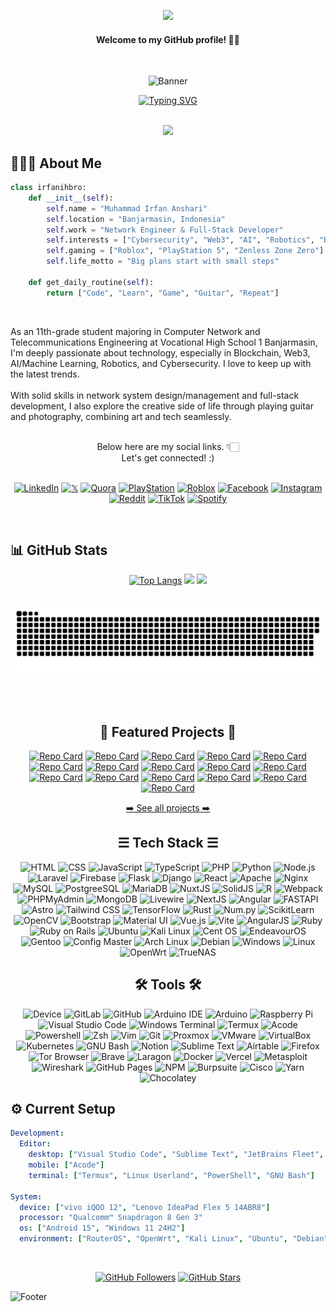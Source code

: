 <div align="center">

  <p align="center"> <img src="https://komarev.com/ghpvc/?username=irfanihbro&label=Total%20profile%20views&color=0e75b6&style=flat"/></p>
  
#### Welcome to my GitHub profile! 👋🏻
<br>
  
  ![Banner](https://capsule-render.vercel.app/api?type=waving&color=gradient&height=200&section=header&text=Irfan%20Anshari&fontSize=80&fontAlign=60&animation=fadeIn)

<!-- Animasi Mengetik -->
  [![Typing SVG](https://readme-typing-svg.herokuapp.com?font=Fira+Code&pause=600&color=2EF7A1&center=true&vCenter=true&random=false&width=500&lines=Tech+Enthusiast+;Programmer;Full-Stack+Developer;Network+Engineer;Linux+Enthusiast;Guitarist;Photographer;Automotive+Enthusiast)](https://git.io/typing-svg)

</div>
<br>

<div align="center">
  <img src="https://user-images.githubusercontent.com/22107794/139580686-887df369-edb8-4bc8-b607-4fbf6d7e4866.gif">
</div>

## 🧑🏻‍💻 About Me

```python
class irfanihbro:
    def __init__(self):
        self.name = "Muhammad Irfan Anshari"
        self.location = "Banjarmasin, Indonesia"
        self.work = "Network Engineer & Full-Stack Developer"
        self.interests = ["Cybersecurity", "Web3", "AI", "Robotics", "Blockchain"]
        self.gaming = ["Roblox", "PlayStation 5", "Zenless Zone Zero"]
        self.life_motto = "Big plans start with small steps"
    
    def get_daily_routine(self):
        return ["Code", "Learn", "Game", "Guitar", "Repeat"]
```

<br>

As an 11th-grade student majoring in Computer Network and Telecommunications Engineering at Vocational High School 1 Banjarmasin, I'm deeply passionate about technology, especially in Blockchain, Web3, AI/Machine Learning, Robotics, and Cybersecurity. I love to keep up with the latest trends.
<br><br>
With solid skills in network system design/management and full-stack development, I also explore the creative side of life through playing guitar and photography, combining art and tech seamlessly. <br><br>
<div align="center"> 
Below here are my social links. 👇🏻 <br> Let's get connected! :)

</div>
<br>

<!-- ## 🌐 Socials: -->

<div align="center">

[![LinkedIn](https://img.shields.io/badge/LinkedIn-%230068C9.svg?logo=linkedin&logoColor=white)](https://www.linkedin.com/in/irfanmastermind) [![𝕏](https://img.shields.io/badge/𝕏-%23000000.svg?logo=X&logoColor=white)](https://x.com/Irfanihbro) [![Quora](https://img.shields.io/badge/Quora-%23B92B27.svg?logo=Quora&logoColor=white)](https://id.quora.com/profile/Muhammad-Irfan-Anshari?ch=10&oid=2904314889) [![PlayStation](https://img.shields.io/badge/PlayStation-%23004DA5.svg?logo=PlayStation&logoColor=white)](https://profile.playstation.com/Hathorik) [![Roblox](https://img.shields.io/badge/Roblox-%23202020.svg?logo=Roblox&logoColor=chrome)](https://www.roblox.com/id/users/7584753824/profile)
[![Facebook](https://img.shields.io/badge/Facebook-%230068FF.svg?logo=Facebook&logoColor=white)](https://www.facebook.com/irfanihbro)
[![Instagram](https://img.shields.io/badge/Instagram-%23E1306C.svg?logo=Instagram&logoColor=white)](https://www.instagram.com/irfanihbro)
[![Reddit](https://img.shields.io/badge/Reddit-%23FF4500.svg?logo=Reddit&logoColor=white)](https://www.reddit.com/u/Irfanihbro/s/Sq62J8E3Wv)
[![TikTok](https://img.shields.io/badge/TikTok-%23111111.svg?logo=TikTok&logoColor=white)](https://www.tiktok.com/@irfanihbro)
[![Spotify](https://img.shields.io/badge/Spotify-%231DB954.svg?logo=Spotify&logoColor=FFFFFF)](https://open.spotify.com/user/313aemqfkpwlwusrqfhrd46zxcei?si=VfjHZ6WJQKOfNzBfhKMbog)

</div>
<br>

## 📊 GitHub Stats
<div align="center">

[![Top Langs](https://github-readme-stats.vercel.app/api/top-langs/?username=irfanihbro&layout=donut&theme=transparent)](https://github.com/anuraghazra/github-readme-stats)
<img height="160em" src="https://github-readme-stats.vercel.app/api?username=irfanihbro&show_icons=true&theme=transparent&include_all_commits=true&count_private=true"/>
<img height="160em" src="https://github-readme-streak-stats.herokuapp.com?user=irfanihbro&theme=transparent"/>

</div>

<div align="center">

<!-- Grafik Ular -->
<div align="center">
  <picture>
    <source media="(prefers-color-scheme: dark)" srcset="https://github.com/irfanihbro/irfanihbro/blob/main/github-contribution-grid-snake-dark.svg" />
    <source media="(prefers-color-scheme: light), (prefers-color-scheme: no-preference)" srcset="https://github.com/irfanihbro/irfanihbro/blob/main/github-contribution-grid-snake.svg" />
    <img src="https://github.com/irfanihbro/irfanihbro/blob/main/github-contribution-grid-snake.svg" alt="github-snake" />
  </picture>
</div>
  
<!-- Grafik Kontribusi -->
  <img src="https://github-readme-activity-graph.vercel.app/graph?username=irfanihbro&theme=github-compact&radius=16" height="auto" alt=""/>

## 🌟 Featured Projects 🌟

<div align="center">

[![Repo Card](https://github-readme-stats.vercel.app/api/pin/?username=irfanihbro&repo=glassmorphism-login-form&theme=transparent)](https://github.com/irfanihbro/glassmorphism-login-form)
[![Repo Card](https://github-readme-stats.vercel.app/api/pin/?username=irfanihbro&repo=diy-pohon-natal&theme=transparent)](https://github.com/irfanihbro/diy-pohon-natal)
[![Repo Card](https://github-readme-stats.vercel.app/api/pin/?username=irfanihbro&repo=pengenalan-wajah&theme=transparent)](https://github.com/irfanihbro/pengenalan-wajah)
[![Repo Card](https://github-readme-stats.vercel.app/api/pin/?username=irfanihbro&repo=love-ani&theme=transparent)](https://github.com/irfanihbro/love-ani)
[![Repo Card](https://github-readme-stats.vercel.app/api/pin/?username=irfanihbro&repo=blox-glassmorphism-v2&theme=transparent)](https://github.com/irfanihbro/blox-glassmorphism-v2)
[![Repo Card](https://github-readme-stats.vercel.app/api/pin/?username=irfanihbro&repo=AnotherDay&theme=transparent)](https://github.com/irfanihbro/AnotherDay)
[![Repo Card](https://github-readme-stats.vercel.app/api/pin/?username=irfanihbro&repo=terima-atau-tolak&theme=transparent)](https://github.com/irfanihbro/terima-atau-tolak)
[![Repo Card](https://github-readme-stats.vercel.app/api/pin/?username=irfanihbro&repo=laravel-API-V1&theme=transparent)](https://github.com/irfanihbro/laravel-API-V1)
[![Repo Card](https://github-readme-stats.vercel.app/api/pin/?username=irfanihbro&repo=nextjs-admin-1&theme=transparent)](https://github.com/irfanihbro/nextjs-admin-1)
[![Repo Card](https://github-readme-stats.vercel.app/api/pin/?username=irfanihbro&repo=cubeslide&theme=transparent)](https://github.com/irfanihbro/cubeslide)
[![Repo Card](https://github-readme-stats.vercel.app/api/pin/?username=irfanihbro&repo=login-form-blue&theme=transparent)](https://github.com/irfanihbro/login-form-blue)
[![Repo Card](https://github-readme-stats.vercel.app/api/pin/?username=irfanihbro&repo=login-form-red&theme=transparent)](https://github.com/irfanihbro/login-form-red)
[![Repo Card](https://github-readme-stats.vercel.app/api/pin/?username=irfanihbro&repo=personal-website&theme=transparent)](https://github.com/irfanihbro/personal-website)
[![Repo Card](https://github-readme-stats.vercel.app/api/pin/?username=irfanihbro&repo=3d-flip-form&theme=transparent)](https://github.com/irfanihbro/3d-flip-form)
[![Repo Card](https://github-readme-stats.vercel.app/api/pin/?username=irfanihbro&repo=financialmanager&theme=transparent)](https://github.com/irfanihbro/financialmanager)
[![Repo Card](https://github-readme-stats.vercel.app/api/pin/?username=irfanihbro&repo=real-time_gitrepo&theme=transparent)](https://github.com/irfanihbro/real-time_gitrepo)

[➡️ See all projects ➡️](https://github.com/irfanihbro?tab=repositories)

</div>

## ☰ Tech Stack ☰


![HTML](https://img.shields.io/badge/HTML5-E34F26?style=for-the-badge&logo=html5&logoColor=white)
![CSS](https://img.shields.io/badge/CSS3-1572B6?style=for-the-badge&logo=css3&logoColor=white)
![JavaScript](https://img.shields.io/badge/JavaScript-323330?style=for-the-badge&logo=javascript&logoColor=F7DF1E)
![TypeScript](https://img.shields.io/badge/TypeScript-007ACC?style=for-the-badge&logo=typescript&logoColor=white)
![PHP](https://img.shields.io/badge/PHP-777BB4?style=for-the-badge&logo=php&logoColor=white)
![Python](https://img.shields.io/badge/Python-FFD43B?style=for-the-badge&logo=python&logoColor=blue)
![Node.js](https://img.shields.io/badge/Node%20js-339933?style=for-the-badge&logo=nodedotjs&logoColor=white)
![Laravel](https://img.shields.io/badge/Laravel-FF2D20?style=for-the-badge&logo=laravel&logoColor=white)
![Firebase](https://img.shields.io/badge/firebase-ffca28?style=for-the-badge&logo=firebase&logoColor=black)
![Flask](https://img.shields.io/badge/Flask-000000?style=for-the-badge&logo=flask&logoColor=white)
![Django](https://img.shields.io/badge/Django-092E20?style=for-the-badge&logo=django&logoColor=green)
![React](https://img.shields.io/badge/React-20232A?style=for-the-badge&logo=react&logoColor=61DAFB)
![Apache](https://img.shields.io/badge/Apache-D22128?style=for-the-badge&logo=Apache&logoColor=white)
![Nginx](https://img.shields.io/badge/Nginx-009639?style=for-the-badge&logo=nginx&logoColor=white)
![MySQL](https://img.shields.io/badge/MySQL-005C84?style=for-the-badge&logo=mysql&logoColor=white)
![PostgreeSQL](https://img.shields.io/badge/PostgreSQL-316192?style=for-the-badge&logo=postgresql&logoColor=white)
![MariaDB](https://img.shields.io/badge/MariaDB-003545?style=for-the-badge&logo=mariadb&logoColor=white)
![NuxtJS](https://img.shields.io/badge/nuxt%20js-00C58E?style=for-the-badge&logo=nuxtdotjs&logoColor=white)
![SolidJS](https://img.shields.io/badge/Solid%20JS-2C4F7C?style=for-the-badge&logo=solid&logoColor=white)
![R](https://img.shields.io/badge/R-276DC3?style=for-the-badge&logo=r&logoColor=white)
![Webpack](https://img.shields.io/badge/Webpack-8DD6F9?style=for-the-badge&logo=Webpack&logoColor=white)
![PHPMyAdmin](https://img.shields.io/badge/phpmyadmin-6C78AF?style=for-the-badge&logo=phpmyadmin&logoColor=white)
![MongoDB](https://img.shields.io/badge/MongoDB-4EA94B?style=for-the-badge&logo=mongodb&logoColor=white)
![Livewire](https://img.shields.io/badge/livewire-4e56a6?style=for-the-badge&logo=livewire&logoColor=white)
![NextJS](https://img.shields.io/badge/next%20js-000000?style=for-the-badge&logo=nextdotjs&logoColor=white)
![Angular](https://img.shields.io/badge/Angular-DD0031?style=for-the-badge&logo=angular&logoColor=white)
![FASTAPI](https://img.shields.io/badge/fastapi-109989?style=for-the-badge&logo=FASTAPI&logoColor=white)
![Astro](https://img.shields.io/badge/Astro-0C1222?style=for-the-badge&logo=astro&logoColor=FDFDFE)
![Tailwind CSS](https://img.shields.io/badge/Tailwind_CSS-38B2AC?style=for-the-badge&logo=tailwind-css&logoColor=white)
![TensorFlow](https://img.shields.io/badge/TensorFlow-FF6F00?style=for-the-badge&logo=TensorFlow&logoColor=white)
![Rust](https://img.shields.io/badge/Rust-black?style=for-the-badge&logo=rust&logoColor=#E57324)
![Num.py](https://img.shields.io/badge/Numpy-777BB4?style=for-the-badge&logo=numpy&logoColor=white)
![ScikitLearn](https://img.shields.io/badge/scikit_learn-F7931E?style=for-the-badge&logo=scikit-learn&logoColor=white)
![OpenCV](https://img.shields.io/badge/OpenCV-27338e?style=for-the-badge&logo=OpenCV&logoColor=white)
![Bootstrap](https://img.shields.io/badge/Bootstrap-563D7C?style=for-the-badge&logo=bootstrap&logoColor=white)
![Material UI](https://img.shields.io/badge/Material%20UI-007FFF?style=for-the-badge&logo=mui&logoColor=white)
![Vue.js](https://img.shields.io/badge/Vue%20js-35495E?style=for-the-badge&logo=vuedotjs&logoColor=4FC08D)
![Vite](https://img.shields.io/badge/Vite-B73BFE?style=for-the-badge&logo=vite&logoColor=FFD62E)
![AngularJS](https://img.shields.io/badge/AngularJS-E23237?style=for-the-badge&logo=angularjs&logoColor=white)
![Ruby](https://img.shields.io/badge/Ruby-CC342D?style=for-the-badge&logo=ruby&logoColor=white)
![Ruby on Rails](https://img.shields.io/badge/Ruby_on_Rails-CC0000?style=for-the-badge&logo=ruby-on-rails&logoColor=white)
![Ubuntu](https://img.shields.io/badge/Ubuntu-E95420?style=for-the-badge&logo=ubuntu&logoColor=white)
![Kali Linux](https://img.shields.io/badge/Kali_Linux-557C94?style=for-the-badge&logo=kali-linux&logoColor=white)
![Cent OS](https://img.shields.io/badge/Cent%20OS-262577?style=for-the-badge&logo=CentOS&logoColor=white)
![EndeavourOS](https://img.shields.io/badge/EndeavourOS-7C4DFF?style=for-the-badge&logo=arch-linux&logoColor=white)
![Gentoo](https://img.shields.io/badge/Gentoo-54487A?style=for-the-badge&logo=gentoo&logoColor=white)
![Config Master](https://img.shields.io/badge/Config_Master-FFD700?style=for-the-badge&logo=neovim&logoColor=black)
![Arch Linux](https://img.shields.io/badge/Arch_Linux-1793D1?style=for-the-badge&logo=arch-linux&logoColor=white)
![Debian](https://img.shields.io/badge/Debian-A81D33?style=for-the-badge&logo=debian&logoColor=white)
![Windows](https://img.shields.io/badge/Windows-0078D6?style=for-the-badge&logo=windows&logoColor=white)
![Linux](https://img.shields.io/badge/Linux-FCC624?style=for-the-badge&logo=linux&logoColor=black)
![OpenWrt](https://img.shields.io/badge/OpenWrt-00B5E2?style=for-the-badge&logo=OpenWrt&logoColor=white)
![TrueNAS](https://img.shields.io/badge/TrueNAS-0095D5?style=for-the-badge&logo=truenas&logoColor=white)


## 🛠️ Tools 🛠️


![Device](https://img.shields.io/badge/lenovo%20laptop-E2231A?style=for-the-badge&logo=lenovo&logoColor=white)
![GitLab](https://img.shields.io/badge/GitLab-330F63?style=for-the-badge&logo=gitlab&logoColor=white)
![GitHub](https://img.shields.io/badge/GitHub-100000?style=for-the-badge&logo=github&logoColor=white)
![Arduino IDE](https://img.shields.io/badge/Arduino_IDE-00979D?style=for-the-badge&logo=arduino&logoColor=white)
![Arduino](https://img.shields.io/badge/Arduino-00979D?style=for-the-badge&logo=Arduino&logoColor=white)
![Raspberry Pi](https://img.shields.io/badge/Raspberry%20Pi-A22846?style=for-the-badge&logo=Raspberry%20Pi&logoColor=white)
![Visual Studio Code](https://img.shields.io/badge/Visual_Studio_Code-0078D4?style=for-the-badge&logo=visual%20studio%20code&logoColor=white)
![Windows Terminal](https://img.shields.io/badge/windows%20terminal-4D4D4D?style=for-the-badge&logo=windows%20terminal&logoColor=white)
![Termux](https://img.shields.io/badge/Termux-000000?style=for-the-badge&logo=android&logoColor=white)
![Acode](https://img.shields.io/badge/Acode-4F46E5?style=for-the-badge&logo=android&logoColor=white)
![Powershell](https://img.shields.io/badge/powershell-5391FE?style=for-the-badge&logo=powershell&logoColor=white)
![Zsh](https://img.shields.io/badge/Zsh-F15A24?style=for-the-badge&logo=Zsh&logoColor=white)
![Vim](https://img.shields.io/badge/VIM-%2311AB00.svg?&style=for-the-badge&logo=vim&logoColor=white)
![Git](https://img.shields.io/badge/GIT-E44C30?style=for-the-badge&logo=git&logoColor=white)
![Proxmox](https://img.shields.io/badge/Proxmox-E57000?style=for-the-badge&logo=proxmox&logoColor=white)
![VMware](https://img.shields.io/badge/VMware-231f20?style=for-the-badge&logo=VMware&logoColor=white)
![VirtualBox](https://img.shields.io/badge/VirtualBox-21416b?style=for-the-badge&logo=VirtualBox&logoColor=white)
![Kubernetes](https://img.shields.io/badge/kubernetes-326ce5.svg?&style=for-the-badge&logo=kubernetes&logoColor=white)
![GNU Bash](https://img.shields.io/badge/GNU%20Bash-4EAA25?style=for-the-badge&logo=GNU%20Bash&logoColor=white)
![Notion](https://img.shields.io/badge/Notion-000000?style=for-the-badge&logo=notion&logoColor=white)
![Sublime Text](https://img.shields.io/badge/sublime_text-%23575757.svg?&style=for-the-badge&logo=sublime-text&logoColor=important)
![Airtable](https://img.shields.io/badge/Airtable-18BFFF?style=for-the-badge&logo=Airtable&logoColor=white)
![Firefox](https://img.shields.io/badge/Firefox_Browser-FF7139?style=for-the-badge&logo=Firefox-Browser&logoColor=white)
![Tor Browser](https://img.shields.io/badge/Tor_Browser-7D4698?style=for-the-badge&logo=Tor-Browser&logoColor=white)
![Brave](https://img.shields.io/badge/Brave-FF1B2D?style=for-the-badge&logo=Brave&logoColor=white)
![Laragon](https://img.shields.io/badge/Laragon-0E83CD?style=for-the-badge&logo=Laragon&logoColor=white)
![Docker](https://img.shields.io/badge/Docker-2CA5E0?style=for-the-badge&logo=docker&logoColor=white)
![Vercel](https://img.shields.io/badge/Vercel-000000?style=for-the-badge&logo=vercel&logoColor=white)
![Metasploit](https://img.shields.io/badge/metasploit-2596CD?style=for-the-badge&logo=metasploit&logoColor=white)
![Wireshark](https://img.shields.io/badge/Wireshark-1679A7?style=for-the-badge&logo=Wireshark&logoColor=white)
![GitHub Pages](https://img.shields.io/badge/GitHub%20Pages-222222?style=for-the-badge&logo=GitHub%20Pages&logoColor=white)
![NPM](https://img.shields.io/badge/npm-CB3837?style=for-the-badge&logo=npm&logoColor=white)
![Burpsuite](https://img.shields.io/badge/burpsuite-FF6633?style=for-the-badge&logo=burpsuite&logoColor=white)
![Cisco](https://img.shields.io/badge/CISCO-1BA0D7?style=for-the-badge&logo=cisco&logoColor=white)
![Yarn](https://img.shields.io/badge/Yarn-2C8EBB?style=for-the-badge&logo=yarn&logoColor=white)
![Chocolatey](https://img.shields.io/badge/Chocolatey-80B5E3?style=for-the-badge&logo=chocolatey&logoColor=fff)

</div>


## ⚙️ Current Setup


```yaml
Development:
  Editor:
    desktop: ["Visual Studio Code", "Sublime Text", "JetBrains Fleet", "Arduino IDE", ]
    mobile: ["Acode"]
    terminal: ["Termux", "Linux Userland", "PowerShell", "GNU Bash"]
    
System:
  device: ["vivo iQOO 12", "Lenovo IdeaPad Flex 5 14ABR8"]
  processor: "Qualcomm™ Snapdragon 8 Gen 3"
  os: ["Android 15", "Windows 11 24H2"]
  environment: ["RouterOS", "OpenWrt", "Kali Linux", "Ubuntu", "Debian", "Windows", "Cent OS", "Arch Linux", "Casa OS", "Proxmox"]
```
<br>
<div align="center">
  
[![GitHub Followers](https://img.shields.io/github/followers/irfanihbro?style=social)](https://github.com/irfanihbro?tab=followers)
[![GitHub Stars](https://img.shields.io/github/stars/irfanihbro?style=social)](https://github.com/irfanihbro)

</div>

<!-- ## 💻 Technical Skills: -->

![Footer](https://capsule-render.vercel.app/api?type=waving&color=gradient&height=100&section=footer)
